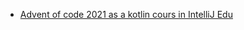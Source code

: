 - [Advent of code 2021 as a kotlin cours in IntelliJ Edu](https://github.com/marc-bouvier-katas/Kotlin_EduTools_Advent_of_Code_2021)
